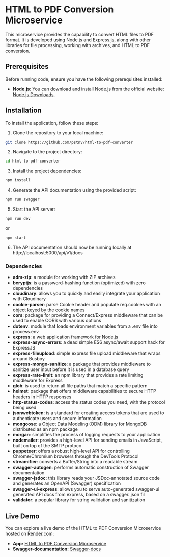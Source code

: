 # HTML to PDF Conversion Microservice

This microservice provides the capability to convert HTML files to PDF format. It is developed using Node.js and Express.js, along with other libraries for file processing, working with archives, and HTML to PDF conversion.

## Prerequisites

Before running code, ensure you have the following prerequisites installed:

- **Node.js**: You can download and install Node.js from the official website: [Node.js Downloads](https://nodejs.org/en/download/).

## Installation

To install the application, follow these steps:

1. Clone the repository to your local machine:

```bash
git clone https://github.com/pstnv/html-to-pdf-converter
```

2. Navigate to the project directory:

```bash
cd html-to-pdf-converter
```

3. Install the project dependencies:

```bash
npm install
```

4. Generate the API documentation using the provided script:

```bash
npm run swagger
```

5. Start the API server:

```bash
npm run dev
```
or 
```bash
npm start
```

6. The API documentation should now be running locally at http://localhost:5000/api/v1/docs

### Dependencies
- **adm-zip**: a module for working with ZIP archives
- **bcryptjs**: is a password-hashing function (optimized) with zero dependencies
- **cloudinary**: allows you to quickly and easily integrate your application with Cloudinary
- **cookie-parser**: parse Cookie header and populate req.cookies with an object keyed by the cookie names
- **cors**: package for providing a Connect/Express middleware that can be used to enable CORS with various options
- **dotenv**:  module that loads environment variables from a .env file into process.env
- **express**:  a web application framework for Node.js
- **express-async-errors**:  a dead simple ES6 async/await support hack for ExpressJS
- **express-fileupload**:  simple express file upload middleware that wraps around Busboy
- **express-mongo-sanitize**: a package that provides middleware to sanitize user input before it is used in a database query
- **express-rate-limit**: an npm library that provides a rate limiting middleware for Express
- **glob**: is used to return all file paths that match a specific pattern
- **helmet**: package that offers middleware capabilities to secure HTTP headers in HTTP responses
- **http-status-codes**: access the status codes you need, with the protocol being used
- **jsonwebtoken**: is a standard for creating access tokens that are used to authenticate users and secure information
- **mongoose**: a Object Data Modeling (ODM) library for MongoDB distributed as an npm package
- **morgan**: simplifies the process of logging requests to your application
- **nodemailer**:  provides a high-level API for sending emails in JavaScript, built on top of the SMTP protoco
- **puppeteer**: offers a robust high-level API for controlling Chrome/Chromium browsers through the DevTools Protocol
- **streamifier**: converts a Buffer/String into a readable stream
- **swagger-autogen**: performs automatic construction of Swagger documentation
- **swagger-jsdoc**: this library reads your JSDoc-annotated source code and generates an OpenAPI (Swagger) specification
- **swagger-ui-express**: allows you to serve auto-generated swagger-ui generated API docs from express, based on a swagger. json fil
- **validator**: a popular library for string validation and sanitization

## Live Demo

You can explore a live demo of the HTML to PDF Conversion Microservice hosted on Render.com:

- **App:** [HTML to PDF Conversion Microservice](http://localhost:5000/)
- **Swagger-documentation:** [Swagger-docs](http://localhost:5000/)
